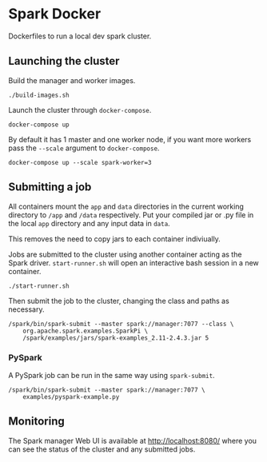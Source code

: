 # Spark Docker
Dockerfiles to run a local dev spark cluster.

## Launching the cluster
Build the manager and worker images.
```
./build-images.sh
```
Launch the cluster through `docker-compose`.
```
docker-compose up
```
By default it has 1 master and one worker node, if you want more workers pass the `--scale` argument to `docker-compose`.
```
docker-compose up --scale spark-worker=3
```

## Submitting a job
All containers mount the `app` and `data` directories in the current working directory to `/app` and `/data` respectively. Put your compiled jar or .py file in the local `app` directory and any input data in `data`.

This removes the need to copy jars to each container indiviually. 

Jobs are submitted to the cluster using another container acting as the Spark driver. `start-runner.sh` will open an interactive bash session in a new container.
```
./start-runner.sh
```
Then submit the job to the cluster, changing the class and paths as necessary.
```
/spark/bin/spark-submit --master spark://manager:7077 --class \
    org.apache.spark.examples.SparkPi \
    /spark/examples/jars/spark-examples_2.11-2.4.3.jar 5
```

### PySpark
A PySpark job can be run in the same way using `spark-submit`.
```
/spark/bin/spark-submit --master spark://manager:7077 \
    examples/pyspark-example.py
```
## Monitoring
The Spark manager Web UI is available at [http://localhost:8080/](http://localhost:8080/) where you can see the status of the cluster and any submitted jobs.